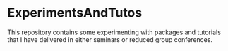 # ExperimentsAndTutos
This repository contains some experimenting with packages and tutorials that I have delivered in either seminars or reduced group conferences.
